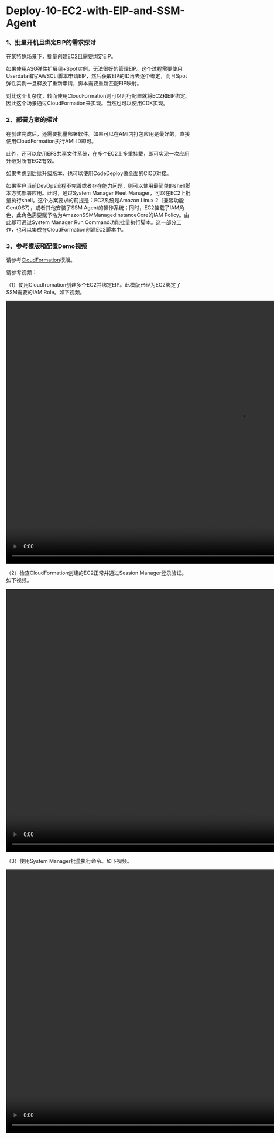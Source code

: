 # Deploy-10-EC2-with-EIP-and-SSM-Agent

### 1、批量开机且绑定EIP的需求探讨

在某特殊场景下，批量创建EC2且需要绑定EIP。

如果使用ASG弹性扩展组+Spot实例，无法很好的管理EIP。这个过程需要使用Userdata编写AWSCLI脚本申请EIP，然后获取EIP的ID再去逐个绑定，而且Spot弹性实例一旦释放了重新申请，脚本需要重新匹配EIP映射。

对比这个复杂度，转而使用CloudFormation则可以几行配置就将EC2和EIP绑定。因此这个场景通过CloudFormation来实现。当然也可以使用CDK实现。

### 2、部署方案的探讨

在创建完成后，还需要批量部署软件。如果可以在AMI内打包应用是最好的，直接使用CloudFormation执行AMI ID即可。

此外，还可以使用EFS共享文件系统，在多个EC2上多重挂载，即可实现一次应用升级对所有EC2有效。

如果考虑到后续升级版本，也可以使用CodeDeploy做全面的CICD对接。

如果客户当前DevOps流程不完善或者存在能力问题，则可以使用最简单的shell脚本方式部署应用。此时，通过System Manager Fleet Manager，可以在EC2上批量执行shell。这个方案要求的前提是：EC2系统是Amazon Linux 2（兼容功能CentOS7），或者其他安装了SSM Agent的操作系统；同时，EC2挂载了IAM角色，此角色需要赋予名为AmazonSSMManagedInstanceCore的IAM Policy。由此即可通过System Manager Run Command功能批量执行脚本。这一部分工作，也可以集成在CloudFormation创建EC2脚本中。

### 3、参考模版和配置Demo视频

请参考[CloudFormation](https://github.com/aobao32/Deploy-10-EC2-with-EIP-and-SSM-Agent/blob/main/Deploy%2010%20EC2%20with%20EIP%20and%20SSM%20Agent.yml)模版。

请参考视频：

（1）使用Cloudfromation创建多个EC2并绑定EIP。此模版已经为EC2绑定了SSM需要的IAM Role。如下视频。

<video src="https://blogimg.bitipcman.com/video/Cloudformation-system-manager-01.mov" width="1280px" height="720px" controls="controls"></video>

（2）检查CloudFormation创建的EC2正常并通过Session Manager登录验证。如下视频。

<video src="https://blogimg.bitipcman.com/video/Cloudformation-system-manager-02.mov" width="1280px" height="720px" controls="controls"></video>

（3）使用System Manager批量执行命令。如下视频。

<video src="https://blogimg.bitipcman.com/video/Cloudformation-system-manager-03.mov" width="1280px" height="720px" controls="controls"></video>
